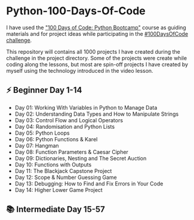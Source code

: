 # Python-100-Days-Of-Code
I have used the <a href="https://www.udemy.com/course/100-days-of-code/">"100 Days of Code: Python Bootcamp"</a> course as guiding materials and for project ideas while participating in the <a href="https://www.100daysofcode.com/">#100DaysOfCode challenge</a>.

This repository will contains all 1000 projects I have created during the challenge in the project directory. Some of the projects were create while coding along the lessons, but most are spin-off projects I have created by myself using the technology introduced in the video lesson.

## ⚡ Beginner Day 1-14

<ul>
    <li>Day 01: Working With Variables in Python to Manage Data</li>
    <li>Day 02: Understanding Data Types and How to Manipulate Strings</li>
    <li>Day 03: Control Flow and Logical Operators</li>
    <li>Day 04: Randomisation and Python Lists</li>
    <li>Day 05: Python Loops</li>
    <li>Day 06: Python Functions & Karel</li>
    <li>Day 07: Hangman</li>
    <li>Day 08: Function Parameters & Caesar Cipher</li>
    <li>Day 09: Dictionaries, Nesting and The Secret Auction</li>
    <li>Day 10: Functions with Outputs</li>
    <li>Day 11: The Blackjack Capstone Project</li>
    <li>Day 12: Scope & Number Guessing Game</li>
    <li>Day 13: Debugging: How to Find and Fix Errors in Your Code</li>
    <li>Day 14: Higher Lower Game Project</li>
</ul>

## 📚 Intermediate Day 15-57
